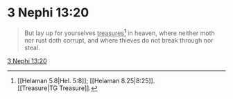 # 3 Nephi 13:20

> But lay up for yourselves <u>treasures</u>[^a] in heaven, where neither moth nor rust doth corrupt, and where thieves do not break through nor steal.

[3 Nephi 13:20](https://www.churchofjesuschrist.org/study/scriptures/bofm/3-ne/13?lang=eng&id=p20#p20)


[^a]: [[Helaman 5.8|Hel. 5:8]]; [[Helaman 8.25|8:25]]. [[Treasure|TG Treasure]].  

